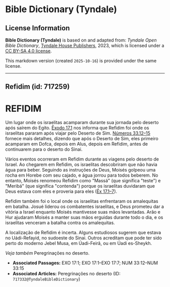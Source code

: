 # Bible Dictionary (Tyndale)

## License Information

**Bible Dictionary (Tyndale)** is based on and adapted from: _Tyndale Open Bible Dictionary_, [Tyndale House Publishers](https://tyndaleopenresources.com/), 2023, which is licensed under a [CC BY-SA 4.0 license](https://creativecommons.org/licenses/by-sa/4.0/legalcode.en).

This markdown version (created `2025-10-16`) is provided under the same license.



--------------------------------

## Refidim (id: 717259)

REFIDIM
=======

Um lugar onde os israelitas acamparam durante sua jornada pelo deserto após saírem do Egito. [Êxodo 17\.1](https://ref.ly/Exod17:1) nos informa que Refidim foi onde os israelitas pararam após viajar pelo Deserto de Sim. [Números 33\.12–15](https://ref.ly/Num33:12-Num33:15) fornece mais detalhes, dizendo que após o Deserto de Sim, eles primeiro acamparam em Dofca, depois em Alus, depois em Refidim, antes de continuarem para o deserto do Sinai.

Vários eventos ocorreram em Refidim durante as viagens pelo deserto de Israel. Ao chegarem em Refidim, os israelitas descobriram que não havia água para beber. Seguindo as instruções de Deus, Moisés golpeou uma rocha em Horebe com seu cajado, e água jorrou para todos beberem. No entanto, Moisés renomeou Refidim como "Massá" (que significa "teste") e "Meribá" (que significa "contenda") porque os israelitas duvidaram que Deus estava com eles e proveria para eles ([Êx 17\.1–7](https://ref.ly/Exod17:1-Exod17:7)).

Refidim também foi o local onde os israelitas enfrentaram os amalequitas em batalha. Josué liderou os combatentes israelitas, e Deus prometeu dar a vitória a Israel enquanto Moisés mantivesse suas mãos levantadas. Arão e Hur ajudaram Moisés a manter suas mãos erguidas durante todo o dia, e os israelitas venceram a batalha contra os amalequitas.

A localização de Refidim é incerta. Alguns estudiosos sugerem que estava no Uádi\-Refayid, no sudoeste do Sinai. Outros acreditam que pode ter sido perto do moderno Jebel Musa, em Úadi\-Feirã, ou em Úadi es\-Sheykh.

*Veja também* Peregrinações no deserto.

* **Associated Passages:** EXO 17:1; EXO 17:1–EXO 17:7; NUM 33:12–NUM 33:15
* **Associated Articles:** Peregrinações no deserto (ID: `717332@TyndaleBibleDictionary`)

